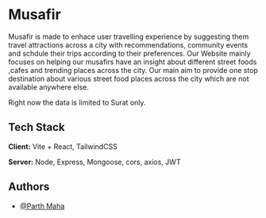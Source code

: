 
# Musafir

Musafir is made to enhace user travelling experience by suggesting them travel attractions across a city with recommendations, community events and schdule their trips according to their preferences.
Our Website mainly focuses on helping our musafirs have an insight about different street foods ,cafes and trending places across the city.
Our main aim to provide one stop destination about various street food places across the city which are not available anywhere else.  

Right now the data is limited to Surat only.
## Tech Stack
**Client:** Vite + React, TailwindCSS

**Server:** Node, Express, Mongoose, cors, axios, JWT


## Authors

- [@Parth Maha](https://www.github.com/parthmahaa)

